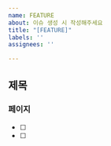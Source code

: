 ```yaml
---
name: FEATURE
about: 이슈 생성 시 작성해주세요
title: "[FEATURE]"
labels: ''
assignees: ''

---
```


## 제목
### 페이지
- [ ]
- [ ]
